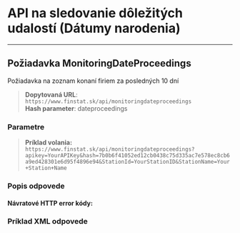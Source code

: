 # API na sledovanie dôležitých udalostí (Dátumy narodenia)

---
## Požiadavka MonitoringDateProceedings
Požiadavka na zoznam konaní firiem za posledných 10 dní 

> **Dopytovaná URL**: ```https://www.finstat.sk/api/monitoringdateproceedings```<br />
> **Hash parameter**: dateproceedings
### Parametre

[](../parts/parameters.md ':include')

> **Príklad volania:** ```https://www.finstat.sk/api/monitoringdateproceedings?apikey=YourAPIKey&hash=7b0b6f41052ed12cb0438c75d335ac7e578ec8cb6a9ed428301e6d95f4896e94&StationId=YourStationID&StationName=Your+Station+Name```

### Popis odpovede

#### Návratové HTTP error kódy:
[](../parts/httperrorcodes.md ':include')

### Príklad XML odpovede
